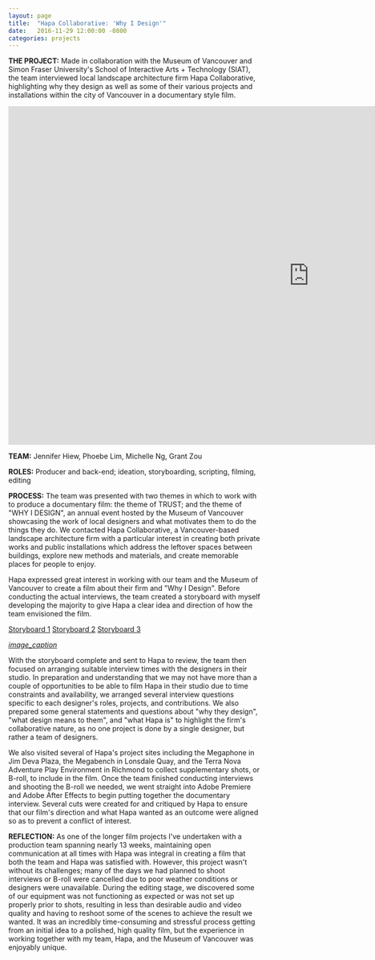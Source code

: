 ```yaml
---
layout: page
title:  "Hapa Collaborative: 'Why I Design'"
date:   2016-11-29 12:00:00 -0800
categories: projects
---
```

<b>THE PROJECT:</b>  Made in collaboration with the Museum of Vancouver and Simon Fraser University's School of Interactive Arts + Technology (SIAT), the team interviewed local landscape architecture firm Hapa Collaborative, highlighting why they design as well as some of their various projects and installations within the city of Vancouver in a documentary style film.

<iframe width="1200" height="675" src="https://www.youtube.com/embed/-YrKjQMJ7js" frameborder="0" allowfullscreen></iframe>
<p></p>

<b>TEAM:</b> Jennifer Hiew, Phoebe Lim, Michelle Ng, Grant Zou

<b>ROLES:</b> Producer and back-end; ideation, storyboarding, scripting, filming, editing

<b>PROCESS:</b> The team was presented with two themes in which to work with to produce a documentary film: the theme of TRUST; and the theme of "WHY I DESIGN", an annual event hosted by the Museum of Vancouver showcasing the work of local designers and what motivates them to do the things they do. We contacted Hapa Collaborative, a Vancouver-based landscape architecture firm with a particular interest in creating both private works and public installations which address the leftover spaces between buildings, explore new methods and materials, and create memorable places for people to enjoy.

Hapa expressed great interest in working with our team and the Museum of Vancouver to create a film about their firm and "Why I Design". Before conducting the actual interviews, the team created a storyboard with myself developing the majority to give Hapa a clear idea and direction of how the team envisioned the film.

<a href="images/iat344/storyboard1.png" data-lightbox="storyboards" data-title="Storyboard page 1">Storyboard 1</a>
<a href="images/iat344/storyboard2.png" data-lightbox="storyboards" data-title="Storyboard page 2">Storyboard 2</a>
<a href="images/iat344/storyboard3.png" data-lightbox="storyboards" data-title="Storyboard page 3">Storyboard 3</a>

<div class="box alt">
<div class="row uniform">
<div class="4u"><span class="image fit"><a href="http://i.imgur.com/TCzilcJ.png"><img src="http://i.imgur.com/TCzilcJ.png" alt="" /><em>image_caption</em></a></span></div>
<div class="4u"><span class="image fit"><a href="http://i.imgur.com/S2llLZq.png"><img src="http://i.imgur.com/S2llLZq.png" alt="" /></a></span></div>
<div class="4u$"><span class="image fit"><img src="http://i.imgur.com/TCzilcJ.png" alt="" /></span></div>
</div>
</div>

With the storyboard complete and sent to Hapa to review, the team then focused on arranging suitable interview times with the designers in their studio. In preparation and understanding that we may not have more than a couple of opportunities to be able to film Hapa in their studio due to time constraints and availability, we arranged several interview questions specific to each designer's roles, projects, and contributions. We also prepared some general statements and questions about "why they design", "what design means to them", and "what Hapa is" to highlight the firm's collaborative nature, as no one project is done by a single designer, but rather a team of designers.

We also visited several of Hapa's project sites including the Megaphone in Jim Deva Plaza, the Megabench in Lonsdale Quay, and the Terra Nova Adventure Play Environment in Richmond to collect supplementary shots, or B-roll, to include in the film. Once the team finished conducting interviews and shooting the B-roll we needed, we went straight into Adobe Premiere and Adobe After Effects to begin putting together the documentary interview. Several cuts were created for and critiqued by Hapa to ensure that our film's direction and what Hapa wanted as an outcome were aligned so as to prevent a conflict of interest.

<b>REFLECTION:</b> As one of the longer film projects I've undertaken with a production team spanning nearly 13 weeks, maintaining open communication at all times with Hapa was integral in creating a film that both the team and Hapa was satisfied with. However, this project wasn't without its challenges; many of the days we had planned to shoot interviews or B-roll were cancelled due to poor weather conditions or designers were unavailable. During the editing stage, we discovered some of our equipment was not functioning as expected or was not set up properly prior to shots, resulting in less than desirable audio and video quality and having to reshoot some of the scenes to achieve the result we wanted. It was an incredibly time-consuming and stressful process getting from an initial idea to a polished, high quality film, but the experience in working together with my team, Hapa, and the Museum of Vancouver was enjoyably unique.
